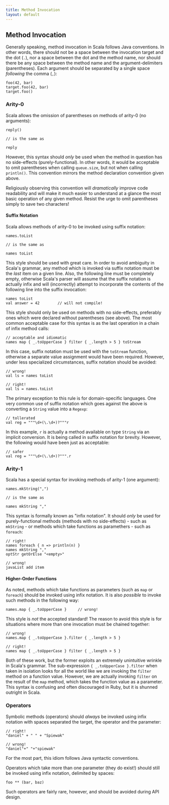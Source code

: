 ```yaml
---
title: Method Invocation
layout: default
---
```


## Method Invocation

Generally speaking, method invocation in Scala follows Java conventions.  In
other words, there should not be a space between the invocation target and the
dot (``.``), nor a space between the dot and the method name, nor should there
be any space between the method name and the argument-delimiters (parentheses).
Each argument should be separated by a single space *following* the comma (``,``):
    
    foo(42, bar)
    target.foo(42, bar)
    target.foo()


### Arity-0

Scala allows the omission of parentheses on methods of arity-0 (no arguments):
    
    reply()
    
    // is the same as
    
    reply
    
However, this syntax should *only* be used when the method in question has no
side-effects (purely-functional).  In other words, it would be acceptable to
omit parentheses when calling ``queue.size``, but not when calling ``println()``.
This convention mirrors the method declaration convention given above.

Religiously observing this convention will *dramatically* improve code readability
and will make it much easier to understand at a glance the most basic operation
of any given method.  Resist the urge to omit parentheses simply to save two
characters!

#### Suffix Notation

Scala allows methods of arity-0 to be invoked using suffix notation:
    
    names.toList
    
    // is the same as
    
    names toList
    
This style should be used with great care.  In order to avoid ambiguity in Scala's
grammar, any method which is invoked via suffix notation must be the *last* item
on a given line.  Also, the following line must be completely empty, otherwise
Scala's parser will assume that the suffix notation is actually infix and will
(incorrectly) attempt to incorporate the contents of the following line into the
suffix invocation:
    
    names toList
    val answer = 42        // will not compile!
    
This style should only be used on methods with no side-effects, preferably ones
which were declared without parentheses (see above).  The most common acceptable
case for this syntax is as the last operation in a chain of infix method calls:
    
    // acceptable and idiomatic
    names map { _.toUpperCase } filter { _.length > 5 } toStream

In this case, suffix notation must be used with the ``toStream`` function,
otherwise a separate value assignment would have been required.  However, under
less specialized circumstances, suffix notation should be avoided:
    
    // wrong!
    val ls = names toList
    
    // right!
    val ls = names.toList
    
The primary exception to this rule is for domain-specific languages.  One very
common use of suffix notation which goes against the above is converting a
``String`` value into a ``Regexp``:
    
    // tollerated
    val reg = """\d+(\.\d+)?"""r
    
In this example, ``r`` is actually a method available on type ``String`` via an
implicit conversion.  It is being called in suffix notation for brevity.
However, the following would have been just as acceptable:
    
    // safer
    val reg = """\d+(\.\d+)?""".r


### Arity-1

Scala has a special syntax for invoking methods of arity-1 (one argument):
    
    names.mkString(",")
    
    // is the same as
    
    names mkString ","
    
This syntax is formally known as "infix notation".  It should *only* be used for
purely-functional methods (methods with no side-effects) - such as ``mkString`` -
or methods which take functions as paramethers - such as ``foreach``:
    
    // right!
    names foreach { n => println(n) }
    names mkString ","
    optStr getOrElse "<empty>"
    
    // wrong!
    javaList add item

#### Higher-Order Functions

As noted, methods which take functions as parameters (such as ``map`` or ``foreach``)
should be invoked using infix notation.  It is also *possible* to invoke such
methods in the following way:
    
    names.map { _.toUpperCase }     // wrong!
    
This style is *not* the accepted standard!  The reason to avoid this style is
for situations where more than one invocation must be chained together:
    
    // wrong!
    names.map { _.toUpperCase }.filter { _.length > 5 }
    
    // right!
    names map { _.toUpperCase } filter { _.length > 5 }

Both of these work, but the former exploits an extremely unintuitive wrinkle in
Scala's grammar.  The sub-expression ``{ _.toUpperCase }.filter`` when taken in
isolation looks for all the world like we are invoking the ``filter`` method on
a function value.  However, we are actually invoking ``filter`` on the result of
the ``map`` method, which takes the function value as a parameter.  This syntax
is confusing and often discouraged in Ruby, but it is shunned outright in Scala.


### Operators

Symbolic methods (operators) should *always* be invoked using infix notation with
spaces separated the target, the operator and the parameter:
    
    // right!
    "daniel" + " " + "Spiewak"
    
    // wrong!
    "daniel"+" "+"spiewak"
    
For the most part, this idiom follows Java syntactic conventions.

Operators which take more than one parameter (they do exist!) should still be
invoked using infix notation, delimited by spaces:
    
    foo ** (bar, baz)
    
Such operators are fairly rare, however, and should be avoided during API design.
